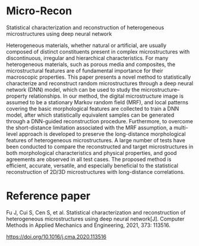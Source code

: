 # Micro-Recon

Statistical characterization and reconstruction of heterogeneous microstructures using deep neural network

Heterogeneous materials, whether natural or artificial, are usually composed of distinct constituents present in complex microstructures with discontinuous, irregular and hierarchical characteristics. For many heterogeneous materials, such as porous media and composites, the microstructural features are of fundamental importance for their macroscopic properties. This paper presents a novel method to statistically characterize and reconstruct random microstructures through a deep neural network (DNN) model, which can be used to study the microstructure–property relationships. In our method, the digital microstructure image is assumed to be a stationary Markov random field (MRF), and local patterns covering the basic morphological features are collected to train a DNN model, after which statistically equivalent samples can be generated through a DNN-guided reconstruction procedure. Furthermore, to overcome the short-distance limitation associated with the MRF assumption, a multi-level approach is developed to preserve the long-distance morphological features of heterogeneous microstructures. A large number of tests have been conducted to compare the reconstructed and target microstructures in both morphological characteristics and physical properties, and good agreements are observed in all test cases. The proposed method is efficient, accurate, versatile, and especially beneficial to the statistical reconstruction of 2D/3D microstructures with long-distance correlations.


# Reference paper
Fu J, Cui S, Cen S, et al. Statistical characterization and reconstruction of heterogeneous microstructures using deep neural network[J]. Computer Methods in Applied Mechanics and Engineering, 2021, 373: 113516.

https://doi.org/10.1016/j.cma.2020.113516
